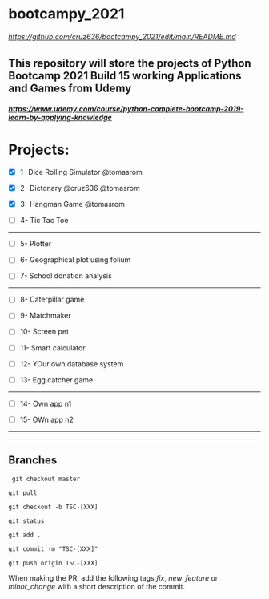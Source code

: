 # bootcampy_2021

###### https://github.com/cruz636/bootcampy_2021/edit/main/README.md

## This repository will store the projects of Python Bootcamp 2021 Build 15 working Applications and Games from Udemy
 ##### https://www.udemy.com/course/python-complete-bootcamp-2019-learn-by-applying-knowledge
 
 
#  Projects:

- [x] 1- Dice Rolling Simulator @tomasrom

- [x] 2- Dictonary @cruz636 @tomasrom

- [x] 3- Hangman Game @tomasrom

- [ ] 4- Tic Tac Toe

--------------

- [ ] 5- Plotter

- [ ] 6- Geographical plot using folium

- [ ] 7- School donation analysis

-------------

- [ ] 8- Caterpillar game

- [ ] 9- Matchmaker

- [ ] 10- Screen pet

- [ ] 11- Smart calculator

- [ ] 12- YOur own database system

- [ ] 13- Egg catcher game

--------------

- [ ] 14- Own app n1

- [ ] 15- OWn app n2

--------------
--------------

## __Branches__

` git checkout master` 

`git pull`

`git checkout -b TSC-[XXX]`

`git status`

`git add .`

`git commit -m "TSC-[XXX]"`

`git push origin TSC-[XXX]`

When making the PR, add the following tags _fix_, _new_feature_ or _minor_change_ with a short description of the commit.

